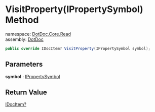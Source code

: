 ﻿# VisitProperty\(IPropertySymbol\) Method

namespace: [DotDoc\.Core\.Read](../../DotDoc.Core.Read.md)<br />
assembly: [DotDoc](../../../DotDoc.md)



```csharp
public override IDocItem? VisitProperty(IPropertySymbol symbol);
```

## Parameters

__symbol__ : [IPropertySymbol](https://docs.microsoft.com/dotnet/api/Microsoft.CodeAnalysis.IPropertySymbol)



## Return Value

[IDocItem?](../../../DotDoc/DotDoc.Core.Models/IDocItem.md)




